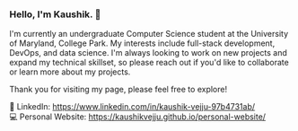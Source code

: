 ### Hello, I'm Kaushik. 👋

I'm currently an undergraduate Computer Science student at the University of Maryland, College Park. My interests include full-stack development, DevOps, and data science. I'm always looking to work on new projects and expand my technical skillset, so please reach out if you'd like to collaborate or learn more about my projects.

Thank you for visiting my page, please feel free to explore!

🤝 LinkedIn: https://www.linkedin.com/in/kaushik-vejju-97b4731ab/   
💻 Personal Website: https://kaushikvejju.github.io/personal-website/

